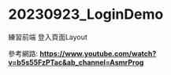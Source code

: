 # 20230923_LoginDemo
練習前端 登入頁面Layout

參考網路: **https://www.youtube.com/watch?v=b5s55FzPTac&ab_channel=AsmrProg**
